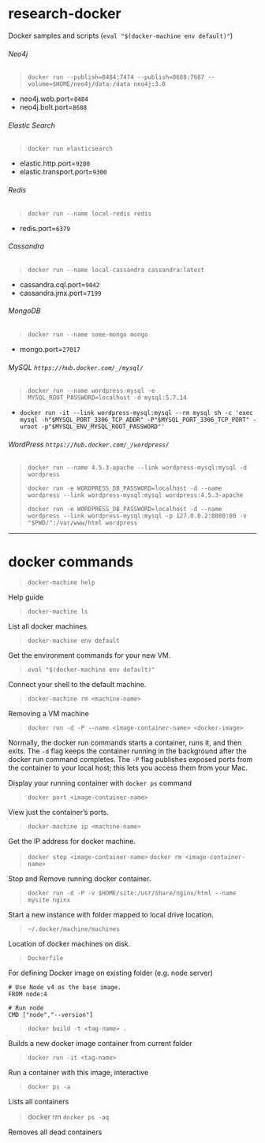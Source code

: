 research-docker
===============

Docker samples and scripts (`eval "$(docker-machine env default)"`\)

###### Neo4j

> `docker run --publish=8484:7474 --publish=8688:7687 --volume=$HOME/neo4j/data:/data neo4j:3.0`

-	neo4j.web.port=`8484`
-	neo4j.bolt.port=`8688`

###### Elastic Search

> `docker run elasticsearch`

-	elastic.http.port=`9200`
-	elastic.transport.port=`9300`

###### Redis

> `docker run --name local-redis redis`

-	redis.port=`6379`

###### Cassandra

> `docker run --name local-cassandra cassandra:latest`

-	cassandra.cql.port=`9042`
-	cassandra.jmx.port=`7199`

###### MongoDB

> `docker run --name some-mongo mongo`

-	mongo.port=`27017`

###### MySQL `https://hub.docker.com/_/mysql/`

> `docker run --name wordpress-mysql -e MYSQL_ROOT_PASSWORD=localhost -d mysql:5.7.14`

-	`docker run -it --link wordpress-mysql:mysql --rm mysql sh -c 'exec mysql -h"$MYSQL_PORT_3306_TCP_ADDR" -P"$MYSQL_PORT_3306_TCP_PORT" -uroot -p"$MYSQL_ENV_MYSQL_ROOT_PASSWORD"'`

###### WordPress `https://hub.docker.com/_/wordpress/`

> `docker run --name 4.5.3-apache --link wordpress-mysql:mysql -d wordpress`
>
> `docker run -e WORDPRESS_DB_PASSWORD=localhost -d --name wordpress --link wordpress-mysql:mysql wordpress:4.5.3-apache`
>
> `docker run -e WORDPRESS_DB_PASSWORD=localhost -d --name wordpress --link wordpress-mysql:mysql -p 127.0.0.2:8080:80 -v "$PWD/":/var/www/html wordpress`

---

docker commands
===============

> `docker-machine help`

Help guide

> `docker-machine ls`

List all docker machines

> `docker-machine env default`

Get the environment commands for your new VM.

> `eval "$(docker-machine env default)"`

Connect your shell to the default machine.

> `docker-machine rm <machine-name>`

Removing a VM machine

> `docker run -d -P --name <image-container-name> <docker-image>`

Normally, the docker run commands starts a container, runs it, and then exits. The `-d` flag keeps the container running in the background after the docker run command completes. The `-P` flag publishes exposed ports from the container to your local host; this lets you access them from your Mac.

Display your running container with `docker ps` command

> `docker port <image-container-name>`

View just the container’s ports.

> `docker-machine ip <machine-name>`

Get the IP address for docker machine.

> `docker stop <image-container-name>` `docker rm <image-container-name>`

Stop and Remove running docker container.

> `docker run -d -P -v $HOME/site:/usr/share/nginx/html --name mysite nginx`

Start a new instance with folder mapped to local drive location.

> `~/.docker/machine/machines`

Location of docker machines on disk.

> `Dockerfile`

For defining Docker image on existing folder (e.g. node server)

```
# Use Node v4 as the base image.
FROM node:4

# Run node
CMD ["node","--version"]
```

> `docker build -t <tag-name> .`

Builds a new docker image container from current folder

> `docker run -it <tag-name>`

Run a container with this image, interactive

> `docker ps -a`

Lists all containers

> docker rm `docker ps -aq`

Removes all dead containers
